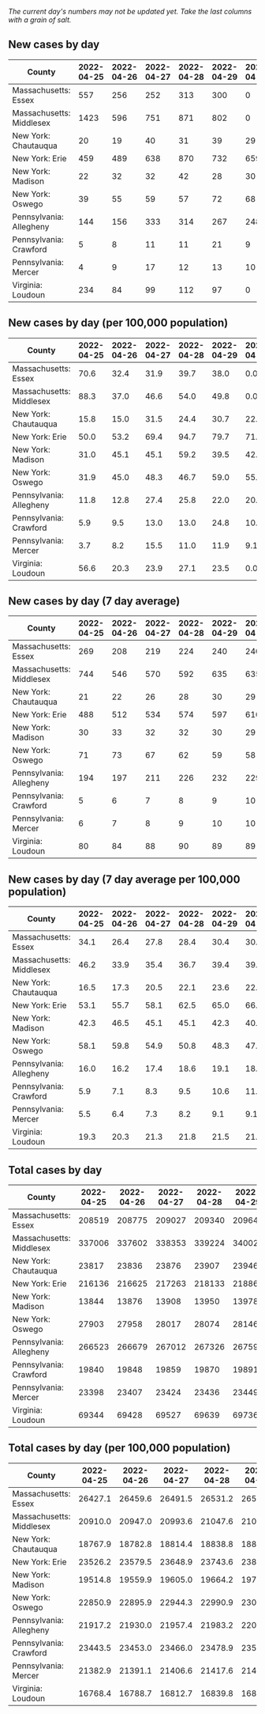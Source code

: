 _The current day's numbers may not be updated yet. Take the last columns with a grain of salt._
## New cases by day

| County | 2022-04-25 | 2022-04-26 | 2022-04-27 | 2022-04-28 | 2022-04-29 | 2022-04-30 | 2022-05-01 |
| --- | --- | --- | --- | --- | --- | --- | --- |
| Massachusetts: Essex | 557 | 256 | 252 | 313 | 300 | 0 |  |
| Massachusetts: Middlesex | 1423 | 596 | 751 | 871 | 802 | 0 |  |
| New York: Chautauqua | 20 | 19 | 40 | 31 | 39 | 29 |  |
| New York: Erie | 459 | 489 | 638 | 870 | 732 | 659 |  |
| New York: Madison | 22 | 32 | 32 | 42 | 28 | 30 |  |
| New York: Oswego | 39 | 55 | 59 | 57 | 72 | 68 |  |
| Pennsylvania: Allegheny | 144 | 156 | 333 | 314 | 267 | 248 |  |
| Pennsylvania: Crawford | 5 | 8 | 11 | 11 | 21 | 9 |  |
| Pennsylvania: Mercer | 4 | 9 | 17 | 12 | 13 | 10 |  |
| Virginia: Loudoun | 234 | 84 | 99 | 112 | 97 | 0 |  |

## New cases by day (per 100,000 population)

| County | 2022-04-25 | 2022-04-26 | 2022-04-27 | 2022-04-28 | 2022-04-29 | 2022-04-30 | 2022-05-01 |
| --- | --- | --- | --- | --- | --- | --- | --- |
| Massachusetts: Essex | 70.6 | 32.4 | 31.9 | 39.7 | 38.0 | 0.0 |  |
| Massachusetts: Middlesex | 88.3 | 37.0 | 46.6 | 54.0 | 49.8 | 0.0 |  |
| New York: Chautauqua | 15.8 | 15.0 | 31.5 | 24.4 | 30.7 | 22.9 |  |
| New York: Erie | 50.0 | 53.2 | 69.4 | 94.7 | 79.7 | 71.7 |  |
| New York: Madison | 31.0 | 45.1 | 45.1 | 59.2 | 39.5 | 42.3 |  |
| New York: Oswego | 31.9 | 45.0 | 48.3 | 46.7 | 59.0 | 55.7 |  |
| Pennsylvania: Allegheny | 11.8 | 12.8 | 27.4 | 25.8 | 22.0 | 20.4 |  |
| Pennsylvania: Crawford | 5.9 | 9.5 | 13.0 | 13.0 | 24.8 | 10.6 |  |
| Pennsylvania: Mercer | 3.7 | 8.2 | 15.5 | 11.0 | 11.9 | 9.1 |  |
| Virginia: Loudoun | 56.6 | 20.3 | 23.9 | 27.1 | 23.5 | 0.0 |  |

## New cases by day (7 day average)

| County | 2022-04-25 | 2022-04-26 | 2022-04-27 | 2022-04-28 | 2022-04-29 | 2022-04-30 | 2022-05-01 |
| --- | --- | --- | --- | --- | --- | --- | --- |
| Massachusetts: Essex | 269 | 208 | 219 | 224 | 240 | 240 |  |
| Massachusetts: Middlesex | 744 | 546 | 570 | 592 | 635 | 635 |  |
| New York: Chautauqua | 21 | 22 | 26 | 28 | 30 | 29 |  |
| New York: Erie | 488 | 512 | 534 | 574 | 597 | 610 |  |
| New York: Madison | 30 | 33 | 32 | 32 | 30 | 29 |  |
| New York: Oswego | 71 | 73 | 67 | 62 | 59 | 58 |  |
| Pennsylvania: Allegheny | 194 | 197 | 211 | 226 | 232 | 229 |  |
| Pennsylvania: Crawford | 5 | 6 | 7 | 8 | 9 | 10 |  |
| Pennsylvania: Mercer | 6 | 7 | 8 | 9 | 10 | 10 |  |
| Virginia: Loudoun | 80 | 84 | 88 | 90 | 89 | 89 |  |

## New cases by day (7 day average per 100,000 population)

| County | 2022-04-25 | 2022-04-26 | 2022-04-27 | 2022-04-28 | 2022-04-29 | 2022-04-30 | 2022-05-01 |
| --- | --- | --- | --- | --- | --- | --- | --- |
| Massachusetts: Essex | 34.1 | 26.4 | 27.8 | 28.4 | 30.4 | 30.4 |  |
| Massachusetts: Middlesex | 46.2 | 33.9 | 35.4 | 36.7 | 39.4 | 39.4 |  |
| New York: Chautauqua | 16.5 | 17.3 | 20.5 | 22.1 | 23.6 | 22.9 |  |
| New York: Erie | 53.1 | 55.7 | 58.1 | 62.5 | 65.0 | 66.4 |  |
| New York: Madison | 42.3 | 46.5 | 45.1 | 45.1 | 42.3 | 40.9 |  |
| New York: Oswego | 58.1 | 59.8 | 54.9 | 50.8 | 48.3 | 47.5 |  |
| Pennsylvania: Allegheny | 16.0 | 16.2 | 17.4 | 18.6 | 19.1 | 18.8 |  |
| Pennsylvania: Crawford | 5.9 | 7.1 | 8.3 | 9.5 | 10.6 | 11.8 |  |
| Pennsylvania: Mercer | 5.5 | 6.4 | 7.3 | 8.2 | 9.1 | 9.1 |  |
| Virginia: Loudoun | 19.3 | 20.3 | 21.3 | 21.8 | 21.5 | 21.5 |  |

## Total cases by day

| County | 2022-04-25 | 2022-04-26 | 2022-04-27 | 2022-04-28 | 2022-04-29 | 2022-04-30 | 2022-05-01 |
| --- | --- | --- | --- | --- | --- | --- | --- |
| Massachusetts: Essex | 208519 | 208775 | 209027 | 209340 | 209640 | 209640 |  |
| Massachusetts: Middlesex | 337006 | 337602 | 338353 | 339224 | 340026 | 340026 |  |
| New York: Chautauqua | 23817 | 23836 | 23876 | 23907 | 23946 | 23975 |  |
| New York: Erie | 216136 | 216625 | 217263 | 218133 | 218865 | 219524 |  |
| New York: Madison | 13844 | 13876 | 13908 | 13950 | 13978 | 14008 |  |
| New York: Oswego | 27903 | 27958 | 28017 | 28074 | 28146 | 28214 |  |
| Pennsylvania: Allegheny | 266523 | 266679 | 267012 | 267326 | 267593 | 267841 |  |
| Pennsylvania: Crawford | 19840 | 19848 | 19859 | 19870 | 19891 | 19900 |  |
| Pennsylvania: Mercer | 23398 | 23407 | 23424 | 23436 | 23449 | 23459 |  |
| Virginia: Loudoun | 69344 | 69428 | 69527 | 69639 | 69736 | 69736 |  |

## Total cases by day (per 100,000 population)

| County | 2022-04-25 | 2022-04-26 | 2022-04-27 | 2022-04-28 | 2022-04-29 | 2022-04-30 | 2022-05-01 |
| --- | --- | --- | --- | --- | --- | --- | --- |
| Massachusetts: Essex | 26427.1 | 26459.6 | 26491.5 | 26531.2 | 26569.2 | 26569.2 |  |
| Massachusetts: Middlesex | 20910.0 | 20947.0 | 20993.6 | 21047.6 | 21097.4 | 21097.4 |  |
| New York: Chautauqua | 18767.9 | 18782.8 | 18814.4 | 18838.8 | 18869.5 | 18892.4 |  |
| New York: Erie | 23526.2 | 23579.5 | 23648.9 | 23743.6 | 23823.3 | 23895.0 |  |
| New York: Madison | 19514.8 | 19559.9 | 19605.0 | 19664.2 | 19703.7 | 19746.0 |  |
| New York: Oswego | 22850.9 | 22895.9 | 22944.3 | 22990.9 | 23049.9 | 23105.6 |  |
| Pennsylvania: Allegheny | 21917.2 | 21930.0 | 21957.4 | 21983.2 | 22005.2 | 22025.6 |  |
| Pennsylvania: Crawford | 23443.5 | 23453.0 | 23466.0 | 23478.9 | 23503.8 | 23514.4 |  |
| Pennsylvania: Mercer | 21382.9 | 21391.1 | 21406.6 | 21417.6 | 21429.5 | 21438.6 |  |
| Virginia: Loudoun | 16768.4 | 16788.7 | 16812.7 | 16839.8 | 16863.2 | 16863.2 |  |
